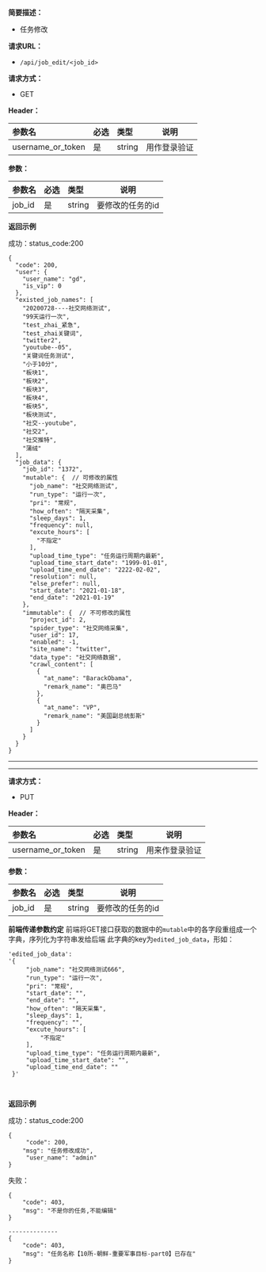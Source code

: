
    
**简要描述：** 

- 任务修改

**请求URL：** 
- `/api/job_edit/<job_id>`
  
**请求方式：**
- GET

**Header：**

|参数名|必选|类型|说明|
|:----    |:---|:----- |-----   |
|username_or_token |  是  |    string   |    用作登录验证  |


**参数：** 

|参数名|必选|类型|说明|
|:----    |:---|:----- |-----   |
|job_id|  是  |string |要修改的任务的id      |



**返回示例**

成功：status_code:200

```
{
  "code": 200, 
  "user": {
    "user_name": "gd", 
    "is_vip": 0
  }, 
  "existed_job_names": [
    "20200728----社交网络测试", 
    "99天运行一次", 
    "test_zhai_紧急", 
    "test_zhai关键词", 
    "twitter2", 
    "youtube--05", 
    "关键词任务测试", 
    "小于10分", 
    "板块1", 
    "板块2", 
    "板块3", 
    "板块4", 
    "板块5", 
    "板块测试", 
    "社交--youtube", 
    "社交2", 
    "社交推特", 
    "蒲绒"
  ], 
  "job_data": {
    "job_id": "1372", 
    "mutable": {  // 可修改的属性
      "job_name": "社交网络测试", 
      "run_type": "运行一次", 
      "pri": "常规", 
      "how_often": "隔天采集", 
      "sleep_days": 1, 
      "frequency": null, 
      "excute_hours": [
        "不指定"
      ], 
      "upload_time_type": "任务运行周期内最新", 
      "upload_time_start_date": "1999-01-01", 
      "upload_time_end_date": "2222-02-02", 
      "resolution": null, 
      "else_prefer": null, 
      "start_date": "2021-01-18", 
      "end_date": "2021-01-19"
    }, 
    "immutable": {  // 不可修改的属性
      "project_id": 2, 
      "spider_type": "社交网络采集", 
      "user_id": 17, 
      "enabled": -1, 
      "site_name": "twitter", 
      "data_type": "社交网络数据", 
      "crawl_content": [
        {
          "at_name": "BarackObama", 
          "remark_name": "奥巴马"
        }, 
        {
          "at_name": "VP", 
          "remark_name": "美国副总统彭斯"
        }
      ]
    }
  }
}

```
----------------------------------------------
---
  
**请求方式：**
- PUT

**Header：**

|参数名|必选|类型|说明|
|:----    |:---|:----- |-----   |
|username_or_token |  是  |    string   |    用来作登录验证  |


**参数：** 

|参数名|必选|类型|说明|
|:----    |:---|:----- |-----   |
|job_id|  是  |string |要修改的任务的id      |


**前端传递参数约定** 
前端将GET接口获取的数据中的`mutable`中的各字段重组成一个字典，序列化为字符串发给后端
此字典的key为`edited_job_data`，形如：
```
'edited_job_data':
'{
     "job_name": "社交网络测试666",
     "run_type": "运行一次",
     "pri": "常规",
     "start_date": "",
     "end_date": "",
     "how_often": "隔天采集",
     "sleep_days": 1,
     "frequency": "",
     "excute_hours": [
         "不指定"
     ],
     "upload_time_type": "任务运行周期内最新",
     "upload_time_start_date": "",
     "upload_time_end_date": ""
 }'



```


**返回示例**

成功：status_code:200

```
{
	 "code": 200,
    "msg": "任务修改成功",
	 "user_name": "admin"
}
```
失败：
```
{
    "code": 403,
    "msg": "不是你的任务,不能编辑"
}

--------------
{
    "code": 403,
    "msg": "任务名称【10所-朝鲜-重要军事目标-part0】已存在"
}

```





